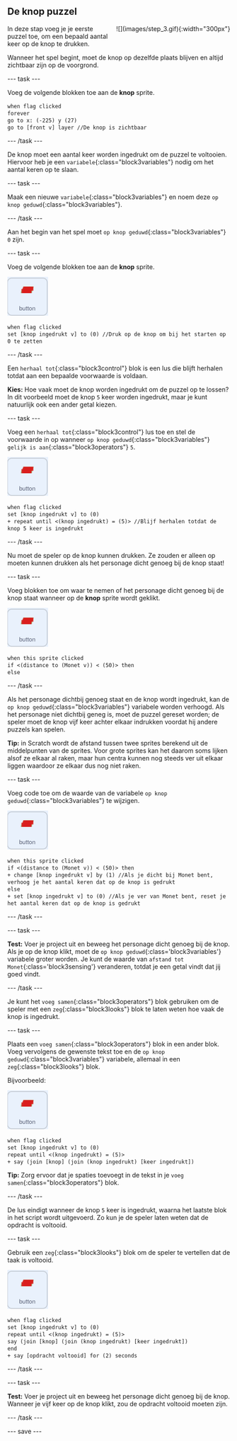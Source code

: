 ## De knop puzzel

<div style="display: flex; flex-wrap: wrap">
<div style="flex-basis: 200px; flex-grow: 1; margin-right: 15px;">
In deze stap voeg je je eerste puzzel toe, om een bepaald aantal keer op de knop te drukken.
</div>
<div>
![](images/step_3.gif){:width="300px"}
</div>
</div>

Wanneer het spel begint, moet de knop op dezelfde plaats blijven en altijd zichtbaar zijn op de voorgrond.

--- task ---

Voeg de volgende blokken toe aan de **knop** sprite.

```blocks3
when flag clicked
forever
go to x: (-225) y (27)
go to [front v] layer //De knop is zichtbaar
```

--- /task ---

De knop moet een aantal keer worden ingedrukt om de puzzel te voltooien. Hiervoor heb je een `variabele`{:class="block3variables"} nodig om het aantal keren op te slaan.

--- task ---

Maak een nieuwe `variabele`{:class="block3variables"} en noem deze `op knop geduwd`{:class="block3variables"}.

--- /task ---

Aan het begin van het spel moet `op knop geduwd`{:class="block3variables"} `0` zijn.

--- task ---

Voeg de volgende blokken toe aan de **knop** sprite.

![De knop sprite.](images/button-sprite.png)

```blocks3
when flag clicked
set [knop ingedrukt v] to (0) //Druk op de knop om bij het starten op 0 te zetten
```

--- /task ---

Een `herhaal tot`{:class="block3control"} blok is een lus die blijft herhalen totdat aan een bepaalde voorwaarde is voldaan.

**Kies:** Hoe vaak moet de knop worden ingedrukt om de puzzel op te lossen? In dit voorbeeld moet de knop `5` keer worden ingedrukt, maar je kunt natuurlijk ook een ander getal kiezen.

--- task ---

Voeg een `herhaal tot`{:class="block3control"} lus toe en stel de voorwaarde in op wanneer `op knop geduwd`{:class="block3variables"} `gelijk is aan`{:class="block3operators"} `5`.

![De knop sprite.](images/button-sprite.png)

```blocks3
when flag clicked
set [knop ingedrukt v] to (0)
+ repeat until <(knop ingedrukt) = (5)> //Blijf herhalen totdat de knop 5 keer is ingedrukt
```

--- /task ---

Nu moet de speler op de knop kunnen drukken. Ze zouden er alleen op moeten kunnen drukken als het personage dicht genoeg bij de knop staat!

--- task ---

Voeg blokken toe om waar te nemen of het personage dicht genoeg bij de knop staat wanneer op de **knop** sprite wordt geklikt.

![De knop sprite.](images/button-sprite.png)

```blocks3
when this sprite clicked
if <(distance to (Monet v)) < (50)> then
else
```

--- /task ---

Als het personage dichtbij genoeg staat en de knop wordt ingedrukt, kan de `op knop geduwd`{:class="block3variables"} variabele worden verhoogd. Als het personage niet dichtbij geneg is, moet de puzzel gereset worden; de speler moet de knop vijf keer achter elkaar indrukken voordat hij andere puzzels kan spelen.

**Tip:** in Scratch wordt de afstand tussen twee sprites berekend uit de middelpunten van de sprites. Voor grote sprites kan het daarom soms lijken alsof ze elkaar al raken, maar hun centra kunnen nog steeds ver uit elkaar liggen waardoor ze elkaar dus nog niet raken.

--- task ---

Voeg code toe om de waarde van de variabele `op knop geduwd`{:class="block3variables"} te wijzigen.

![De knop sprite.](images/button-sprite.png)

```blocks3
when this sprite clicked
if <(distance to (Monet v)) < (50)> then
+ change [knop ingedrukt v] by (1) //Als je dicht bij Monet bent, verhoog je het aantal keren dat op de knop is gedrukt
else
+ set [knop ingedrukt v] to (0) //Als je ver van Monet bent, reset je het aantal keren dat op de knop is gedrukt
```

--- /task ---

--- task ---

**Test:** Voer je project uit en beweeg het personage dicht genoeg bij de knop. Als je op de knop klikt, moet de `op knop geduwd`{:class='block3variables'} variabele groter worden. Je kunt de waarde van `afstand tot Monet`{:class='block3sensing'} veranderen, totdat je een getal vindt dat jij goed vindt.

--- /task ---

Je kunt het `voeg samen`{:class="block3operators"} blok gebruiken om de speler met een `zeg`{:class="block3looks"} blok te laten weten hoe vaak de knop is ingedrukt.

--- task ---

Plaats een `voeg samen`{:class="block3operators"} blok in een ander blok. Voeg vervolgens de gewenste tekst toe en de `op knop geduwd`{:class="block3variables"} variabele, allemaal in een `zeg`{:class="block3looks"} blok.

Bijvoorbeeld:

![De knop sprite.](images/button-sprite.png)

```blocks3
when flag clicked
set [knop ingedrukt v] to (0)
repeat until <(knop ingedrukt) = (5)> 
+ say (join [knop] (join (knop ingedrukt) [keer ingedrukt])
```

**Tip:** Zorg ervoor dat je spaties toevoegt in de tekst in je `voeg samen`{:class="block3operators"} blok.

--- /task ---

De lus eindigt wanneer de knop `5` keer is ingedrukt, waarna het laatste blok in het script wordt uitgevoerd. Zo kun je de speler laten weten dat de opdracht is voltooid.

--- task ---

Gebruik een `zeg`{:class="block3looks"} blok om de speler te vertellen dat de taak is voltooid.

![De knop sprite.](images/button-sprite.png)

```blocks3
when flag clicked
set [knop ingedrukt v] to (0)
repeat until <(knop ingedrukt) = (5)>
say (join [knop] (join (knop ingedrukt) [keer ingedrukt])
end
+ say [opdracht voltooid] for (2) seconds
```

--- /task ---



--- task ---

**Test:** Voer je project uit en beweeg het personage dicht genoeg bij de knop. Wanneer je vijf keer op de knop klikt, zou de opdracht voltooid moeten zijn.

--- /task ---

--- save ---


